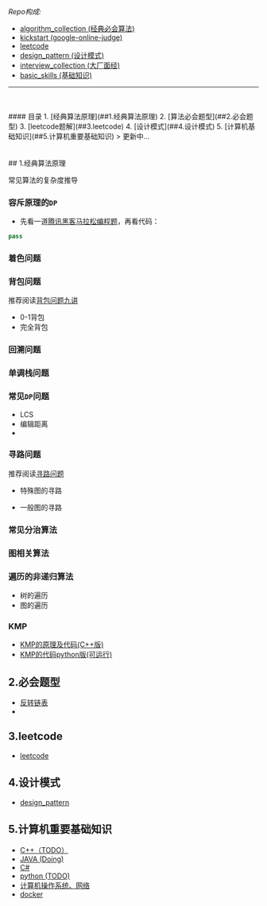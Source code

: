 
*Repo构成:*
- [algorithm_collection (经典必会算法)](./algorithm_collection)
- [kickstart (google-online-judge) ](./kickstart)
- [leetcode](./leetCode)
- [design_pattern (设计模式) ](./design_pattern)
- [interview_collection (大厂面经)](./interview_collection)
- [basic_skills (基础知识)](./basic_skills)

---  
</BR>
</BR>
#### 目录
1. [经典算法原理](##1.经典算法原理)   
2. [算法必会题型](##2.必会题型)  
3. [leetcode题解](##3.leetcode)  
4. [设计模式](##4.设计模式)
5. [计算机基础知识](##5.计算机重要基础知识)  
> 更新中...

</BR>
</BR>
</BR>
## 1.经典算法原理


<!-- 

### `KMP`算法
- [一篇外文博客](http://jakeboxer.com/blog/2009/12/13/the-knuth-morris-pratt-algorithm-in-my-own-words/)
- [next数组的计算原理](http://www.ruanyifeng.com/blog/2013/05/Knuth%E2%80%93Morris%E2%80%93Pratt_algorithm.html)

 -->

常见算法的复杂度推导

### 容斥原理的`DP`
- 先看一道[腾讯黑客马拉松编程题](http://acm.hdu.edu.cn/showproblem.php?pid=4532)，再看代码：
```python
pass
```

### 着色问题

### 背包问题
推荐阅读[背包问题九讲](https://github.com/tianyicui/pack/blob/master/V2.pdf)
- 0-1背包
- 完全背包
### 回溯问题

### 单调栈问题

### 常见`DP`问题
- LCS
- 编辑距离
- 
### 寻路问题

推荐阅读[寻路问题](https://github.com/tianyicui/DP-Book/blob/master/path.pdf)

- 特殊图的寻路

- 一般图的寻路
### 常见分治算法

### 图相关算法

### 遍历的非递归算法
- 树的遍历
- 图的遍历
### KMP
- [KMP的原理及代码(C++版)](./classic_algorithm/kmp.MD)
- [KMP的代码python版(可运行)](./classic_algorithm/kmp.py)


## 2.必会题型
- [反转链表](./algorithm_collection/reverseList.cpp)
- 
## 3.leetcode
- [leetcode](./leetcode/readme.md)

## 4.设计模式
- [design_pattern](./design_pattern/README.MD)

## 5.计算机重要基础知识
- [C++（TODO）](./basic_skills/cpp.MD)  
- [JAVA (Doing)](./basic_skills/java.MD)  
- [C#](./basic_skills/csharp.MD)  
- [python (TODO)](./basic_skills/python.MD)  
- [计算机操作系统、网络](./basic_skills/README.MD)  
- [docker](./basic_skills/docker.MD)  




